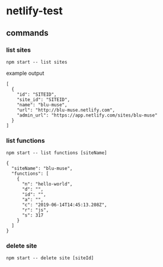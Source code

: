 # netlify-test

## commands

### list sites

`npm start -- list sites`

example output

```
[
  {
    "id": "SITEID",
    "site_id": "SITEID",
    "name": "blu-muse",
    "url": "http://blu-muse.netlify.com",
    "admin_url": "https://app.netlify.com/sites/blu-muse"
  }
]
```

### list functions

`npm start -- list functions [siteName]`

```
{
  "siteName": "blu-muse",
  "functions": [
    {
      "n": "hello-world",
      "d": "",
      "id": "",
      "a": "",
      "c": "2019-06-14T14:45:13.208Z",
      "r": "js",
      "s": 317
    }
  ]
}

```

### delete site

`npm start -- delete site [siteId]`
